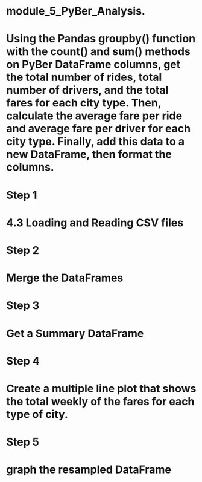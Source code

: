 # module_5_PyBer_Analysis.
# Using the Pandas groupby() function with the count() and sum() methods on PyBer DataFrame columns, get the total number of rides, total number of drivers, and the total fares for each city type. Then, calculate the average fare per ride and average fare per driver for each city type. Finally, add this data to a new DataFrame, then format the columns.

# Step 1

# 4.3 Loading and Reading CSV files

# Step 2

# Merge the DataFrames

# Step 3

# Get a Summary DataFrame

# Step 4

# Create a multiple line plot that shows the total weekly of the fares for each type of city.

# Step 5

# graph the resampled DataFrame

